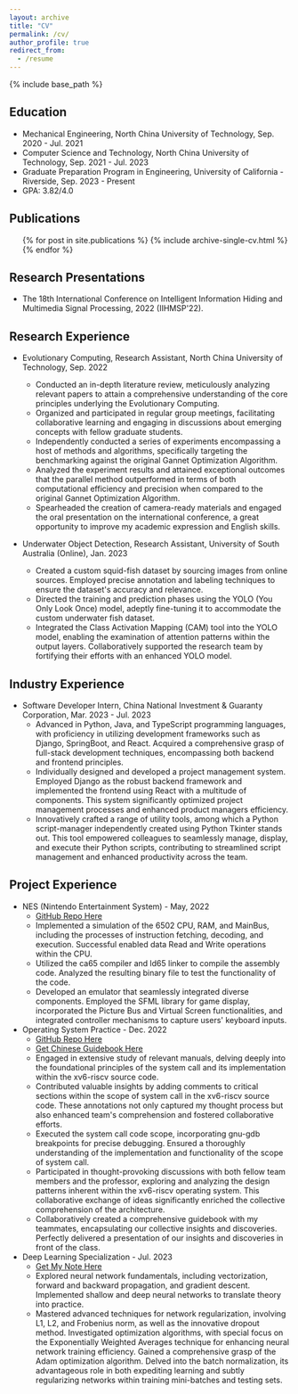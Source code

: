 ```yaml
---
layout: archive
title: "CV"
permalink: /cv/
author_profile: true
redirect_from:
  - /resume
---
```

{% include base_path %}

## Education

* Mechanical Engineering, North China University of Technology, Sep. 2020 - Jul. 2021
* Computer Science and Technology, North China University of Technology, Sep. 2021 - Jul. 2023
* Graduate Preparation Program in Engineering, University of California - Riverside, Sep. 2023 - Present
* GPA: 3.82/4.0

## Publications

  <ul>{% for post in site.publications %}
    {% include archive-single-cv.html %}
  {% endfor %}</ul>
  
## Research Presentations

* The 18th International Conference on Intelligent Information Hiding and Multimedia Signal Processing, 2022 (IIHMSP'22).

## Research Experience

* Evolutionary Computing, Research Assistant, North China University of Technology, Sep. 2022
  * Conducted an in-depth literature review, meticulously analyzing relevant papers to attain a comprehensive understanding of the core principles underlying the Evolutionary Computing.
  * Organized and participated in regular group meetings, facilitating collaborative learning and engaging in discussions about emerging concepts with fellow graduate students.
  * Independently conducted a series of experiments encompassing a host of methods and algorithms, specifically targeting the benchmarking against the original Gannet Optimization Algorithm.
  * Analyzed the experiment results and attained exceptional outcomes that the parallel method outperformed in terms of both computational efficiency and precision when compared to the original Gannet Optimization Algorithm.
  * Spearheaded the creation of camera-ready materials and engaged the oral presentation on the international conference, a great opportunity to improve my academic expression and English skills.

* Underwater Object Detection, Research Assistant, University of South Australia (Online), Jan. 2023
  * Created a custom squid-fish dataset by sourcing images from online sources. Employed precise annotation and labeling techniques to ensure the dataset's accuracy and relevance.
  * Directed the training and prediction phases using the YOLO (You Only Look Once) model, adeptly fine-tuning it to accommodate the custom underwater fish dataset.
  * Integrated the Class Activation Mapping (CAM) tool into the YOLO model, enabling the examination of attention patterns within the output layers. Collaboratively supported the research team by fortifying their efforts with an enhanced YOLO model.
  
## Industry Experience

* Software Developer Intern, China National Investment \& Guaranty Corporation, Mar. 2023 - Jul. 2023
  * Advanced in Python, Java, and TypeScript programming languages, with proficiency in utilizing development frameworks such as Django, SpringBoot, and React. Acquired a comprehensive grasp of full-stack development techniques, encompassing both backend and frontend principles.
  * Individually designed and developed a project management system. Employed Django as the robust backend framework and implemented the frontend using React with a multitude of components. This system significantly optimized project management processes and enhanced product managers efficiency.
  * Innovatively crafted a range of utility tools, among which a Python script-manager independently created using Python Tkinter stands out. This tool empowered colleagues to seamlessly manage, display, and execute their Python scripts, contributing to streamlined script management and enhanced productivity across the team.

## Project Experience

* NES (Nintendo Entertainment System) - May, 2022
  * [GitHub Repo Here](https://github.com/sujingbo0217/NES)
  * Implemented a simulation of the 6502 CPU, RAM, and MainBus, including the processes of instruction fetching, decoding, and execution. Successful enabled data Read and Write operations within the CPU.
  * Utilized the ca65 compiler and ld65 linker to compile the assembly code. Analyzed the resulting binary file to test the functionality of the code.
  * Developed an emulator that seamlessly integrated diverse components. Employed the SFML library for game display, incorporated the Picture Bus and Virtual Screen functionalities, and integrated controller mechanisms to capture users' keyboard inputs.
* Operating System Practice - Dec. 2022
  * [GitHub Repo Here](https://github.com/NCUT-lambda/our-xv6-riscv)
  * [Get Chinese Guidebook Here](https://ncut-lambda.github.io/our-xv6-riscv/)
  * Engaged in extensive study of relevant manuals, delving deeply into the foundational principles of the system call and its implementation within the xv6-riscv source code.
  * Contributed valuable insights by adding comments to critical sections within the scope of system call in the xv6-riscv source code. These annotations not only captured my thought process but also enhanced team's comprehension and fostered collaborative efforts.
  * Executed the system call code scope, incorporating gnu-gdb breakpoints for precise debugging. Ensured a thoroughly understanding of the implementation and functionality of the scope of system call.
  * Participated in thought-provoking discussions with both fellow team members and the professor, exploring and analyzing the design patterns inherent within the xv6-riscv operating system. This collaborative exchange of ideas significantly enriched the collective comprehension of the architecture.
  * Collaboratively created a comprehensive guidebook with my teammates, encapsulating our collective insights and discoveries. Perfectly delivered a presentation of our insights and discoveries in front of the class.
* Deep Learning Specialization - Jul. 2023
  * [Get My Note Here](https://sujingbo0217.github.io/posts/2023/08/blog-post-1/)
  * Explored neural network fundamentals, including vectorization, forward and backward propagation, and gradient descent. Implemented shallow and deep neural networks to translate theory into practice.
  * Mastered advanced techniques for network regularization, involving L1, L2, and Frobenius norm, as well as the innovative dropout method. Investigated optimization algorithms, with special focus on the Exponentially Weighted Averages technique for enhancing neural network training efficiency. Gained a comprehensive grasp of the Adam optimization algorithm. Delved into the batch normalization, its advantageous role in both expediting learning and subtly regularizing networks within training mini-batches and testing sets.

<!-- Talks
======
  <ul>{% for post in site.talks %}
    {% include archive-single-talk-cv.html %}
  {% endfor %}</ul>
  
Teaching
======
  <ul>{% for post in site.teaching %}
    {% include archive-single-cv.html %}
  {% endfor %}</ul>
  
Service and leadership
======
* Currently signed in to 43 different slack teams -->
